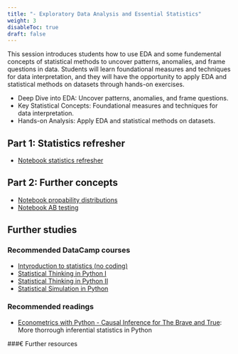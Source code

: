 ```yaml
---
title: "- Exploratory Data Analysis and Essential Statistics"
weight: 3
disableToc: true
draft: false
---
```


This session introduces students how to use EDA and some fundemental concepts of statistical methods to uncover patterns, anomalies, and frame questions in data. Students will learn foundational measures and techniques for data interpretation, and they will have the opportunity to apply EDA and statistical methods on datasets through hands-on exercises.

* Deep Dive into EDA: Uncover patterns, anomalies, and frame questions.
* Key Statistical Concepts: Foundational measures and techniques for data interpretation.
* Hands-on Analysis: Apply EDA and statistical methods on datasets.


## Part 1: Statistics refresher
* [Notebook statistics refresher](https://colab.research.google.com/github/aaubs/ds-master/blob/main/notebooks/M1_stats_intro_v7.ipynb)
<!-- * [Notebook statistics refresher - Solutions](https://colab.research.google.com/github/aaubs/ds-master/blob/main/notebooks/M1_stats_intro_Soultions_v7.ipynb) -->

## Part 2: Further concepts
 
* [Notebook propability distributions](https://colab.research.google.com/github/aaubs/ds-master/blob/main/courses/ds4b-m1-2-stats/notebooks/s2-prop-dist.ipynb)
* [Notebook AB testing](https://colab.research.google.com/github/aaubs/ds-master/blob/main/courses/ds4b-m1-2-stats/notebooks/s2-ab-test.ipynb)


## Further studies

### Recommended DataCamp courses
* [Intyroduction to statistics (no coding)](https://app.datacamp.com/learn/courses/introduction-to-statistics)
* [Statistical Thinking in Python I](https://app.datacamp.com/learn/courses/statistical-thinking-in-python-part-1)
* [Statistical Thinking in Python II](https://app.datacamp.com/learn/courses/statistical-thinking-in-python-part-2)
* [Statistical Simulation in Python](https://app.datacamp.com/learn/courses/statistical-simulation-in-python)

### Recommended readings
* [Econometrics with Python - Causal Inference for The Brave and True](https://matheusfacure.github.io/python-causality-handbook/landing-page.html): More thorrough inferential statistics in Python

###€ Further resources



<!-- # Stuff
* [Slides](https://github.com/aaubs/ds-master/blob/main/courses/ds4b-m1-2-stats/s1_slides_stats.pdf)
 -->

 
 